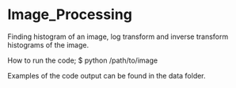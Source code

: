 # Image_Processing
Finding histogram of an image,  log transform and inverse transform histograms of the image.

How to run the code;
$ python /path/to/image

Examples of the code output can be found in the data folder.
